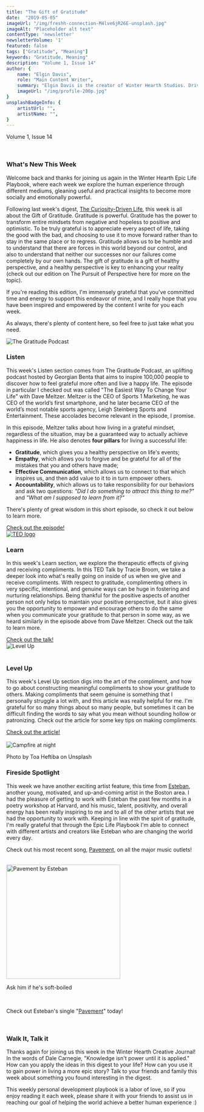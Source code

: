 ```yaml
---
title: "The Gift of Gratitude"
date:  "2019-05-05"
imageUrl: "/img/freshh-connection-M4lve6jR26E-unsplash.jpg"
imageAlt: "Placeholder alt text"
contentType: 'newsletter'
newsletterVolume: '1'
featured: false
tags: ["Gratitude", "Meaning"]
keywords: "Gratitude, Meaning"
description: "Volume 1, Issue 14"
author: {
    name: "Elgin Davis",
    role: "Main Content Writer",
    summary: "Elgin Davis is the creator of Winter Hearth Studios. Driven by a passionate spirit and boundless curiosity, Davis' work seeks to explore the depths of humanity and what it might look like to live a hyper-meaningful existence here on earth.",
    imageUrl: "/img/profile-200p.jpg" 
}
unsplashBadgeInfo: {
    artistUrl: "",
    artistName: "",
}
---
```


Volume 1, Issue 14

<br>

### What's New This Week
Welcome back and thanks for joining us again in the Winter Hearth Epic Life Playbook, where each week we explore the human experience through different mediums, gleaning useful and practical insights to become more socially and emotionally powerful. 

Following last week's digest, [The Curiosity-Driven Life](/newsletters/volume-1/curiosity-driven-life), this week is all about the Gift of Gratitude. Gratitude is powerful. Gratitude has the power to transform entire mindsets from negative and hopeless to positive and optimistic. To be truly grateful is to appreciate every aspect of life, taking the good with the bad, and choosing to use it to move forward rather than to stay in the same place or to regress. Gratitude allows us to be humble and to understand that there are forces in this world beyond our control, and also to understand that neither our successes nor our failures come completely by our own hands. The gift of gratitude is a gift of healthy perspective, and a healthy perspective is key to enhancing your reality (check out our edition on The Pursuit of Perspective here for more on the topic).

If you're reading this edition, I'm immensely grateful that you've committed time and energy to support this endeavor of mine, and I really hope that you have been inspired and empowered by the content I write for you each week.

As always, there's plenty of content here, so feel free to just take what you need.

<div class='text-center pt-20 pb-20'>
    <img src='https://gallery.mailchimp.com/82935dc1a750f772912d12316/images/53fafea0-4f19-447c-90b0-a82cd8cdf767.jpeg' alt='The Gratitude Podcast'>
</div>


### Listen
 
This week's Listen section comes from The Gratitude Podcast, an uplifting podcast hosted by Georgian Benta that aims to inspire 100,000 people to discover how to feel grateful more often and live a happy life. The episode in particular I checked out was called "The Easiest Way To Change Your Life" with Dave Meltzer. Meltzer is the CEO of Sports 1 Marketing, he was CEO of the world’s first smartphone, and he later became CEO of the world’s most notable sports agency, Leigh Steinberg Sports and Entertainment. These accolades become relevant in the episode, I promise.

In this episode, Meltzer talks about how living in a grateful mindset, regardless of the situation, may be a guaranteed way to actually achieve happiness in life. He also denotes **four pillars** for living a successful life: 
- **Gratitude**, which gives you a healthy perspective on life's events; 
- **Empathy**, which allows you to forgive and be grateful for all of the mistakes that you and others have made; 
- **Effective Communication**, which allows us to connect to that which inspires us, and then add value to it to in turn empower others. 
- **Accountability**, which allows us to take responsibility for our behaviors and ask two questions: *"Did I do something to attract this thing to me?"* and *"What am I supposed to learn from it?"*


There's plenty of great wisdom in this short episode, so check it out below to learn more.

<div class='text-center pt-20 pb-20'>
    <a rel='noopener noreferrer' class='primary-btn' href='https://castbox.fm/episode/The-Easiest-Way-To-Change-Your-Life-Dave-Meltzer-id1472375-id147055371
'> Check out the episode!</a>
</div>

<div class='text-center pt-20 pb-20'>
    <a rel='noopener noreferrer' target='_blank' href='https://ideas.ted.com/why-we-should-say-no-to-positivity-and-yes-to-our-negative-emotions/'>
        <img src='https://gallery.mailchimp.com/82935dc1a750f772912d12316/images/7562a1b3-fe3f-4a93-835a-9d349ccb5f3d.png' alt='TED logo'>
    </a>
</div>

### Learn
 
In this week's Learn section, we explore the therapeutic effects of giving and receiving compliments. In this TED Talk by Tracie Broom, we take a deeper look into what's really going on inside of us when we give and receive compliments. With respect to gratitude, complimenting others in very specific, intentional, and genuine ways can be huge in fostering and nurturing relationships. Being thankful for the positive aspects of another person not only helps to maintain your positive perspective, but it also gives you the opportunity to empower and encourage others to do the same when you communicate your gratitude to that person in some way, as we heard similarly in the episode above from Dave Meltzer. Check out the talk to learn more.

<div class='text-center pt-20 pb-20'>
    <a rel='noopener noreferrer' class='primary-btn' href='https://www.youtube.com/watch?v=rzNWyfeq6JA'> Check out the talk!</a>
</div>


<div class='text-center pt-20 pb-20'>
    <img src='https://gallery.mailchimp.com/82935dc1a750f772912d12316/images/70851790-9a7c-4f5b-834d-7207335fe488.gif' alt='Level Up'>
</div>
<br>

### Level Up
 
This week's Level Up section digs into the art of the compliment, and how to go about constructing meaningful compliments to show your gratitude to others. Making compliments that seem genuine is something that I personally struggle a lot with, and this article was really helpful for me. I'm grateful for so many things about so many people, but sometimes it can be difficult finding the words to say what you mean without sounding hollow or patronizing. Check out the article for some key tips on making compliments.
 
<div class='text-center pt-20 pb-20'>
    <a rel='noopener noreferrer' class='primary-btn' href='https://www.huffpost.com/entry/conscious-relationships_n_5062756'> Check out the article!</a>
</div>


<br>

<div class='text-center pt-20 pb-20'>
    <img src='https://gallery.mailchimp.com/82935dc1a750f772912d12316/images/44635994-05b0-4f93-9110-f4c83f8bf9d9.jpg' alt='Campfire at night'/>
    <p class="photo-credit"> 
        Photo by Toa Heftiba on Unsplash
    </p>
</div>

### Fireside Spotlight

This week we have another exciting artist feature, this time from [Esteban](https://open.spotify.com/artist/6LWaCBkJRURey6t09EbgRr), another young, motivated, and up-and-coming artist in the Boston area. I had the pleasure of getting to work with Esteban the past few months in a poetry workshop at Harvard, and his music, talent, positivity, and overall energy has been really inspiring to me and to all of the other artists that we had the opportunity to work with. Keeping in line with the spirit of gratitude, I'm really grateful that through the Epic Life Playbook I'm able to connect with different artists and creators like Esteban who are changing the world every day.

Check out his most recent song, [Pavement](https://song.link/i/1460504941), on all the major music outlets!

<br>
<div class='text-center pt-20 pb-20'>
    <a rel='noopener noreferrer' target='_blank' href='https://song.link/i/1460504941'>
        <img height=300 src='https://gallery.mailchimp.com/82935dc1a750f772912d12316/images/552da105-0f2c-47db-94a4-83d9862bb1e2.jpg' alt='Pavement by Esteban'/>
    </a>
    <p>Ask him if he's soft-boiled</p>
</div>
<br>

Check out Esteban's single "[Pavement](https://song.link/i/1460504941)" today!

<br>

### Walk It, Talk it

Thanks again for joining us this week in the Winter Hearth Creative Journal! In the words of Dale Carnegie, "Knowledge isn't power until it is applied." How can you apply the ideas in this digest to your life? How can you use it to gain power in living a more epic story? Talk to your friends and family this week about something you found interesting in the digest.

This weekly personal development playbook is a labor of love, so if you enjoy reading it each week, please share it with your friends to assist us in reaching our goal of helping the world achieve a better human experience :)
